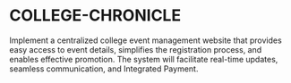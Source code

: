 # COLLEGE-CHRONICLE
Implement a centralized college event management website that provides easy access to event details, simplifies the registration process, and enables effective promotion. The system will facilitate real-time updates, seamless communication, and Integrated Payment.
